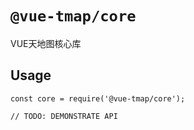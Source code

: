# `@vue-tmap/core`

VUE天地图核心库

## Usage

```
const core = require('@vue-tmap/core');

// TODO: DEMONSTRATE API
```
